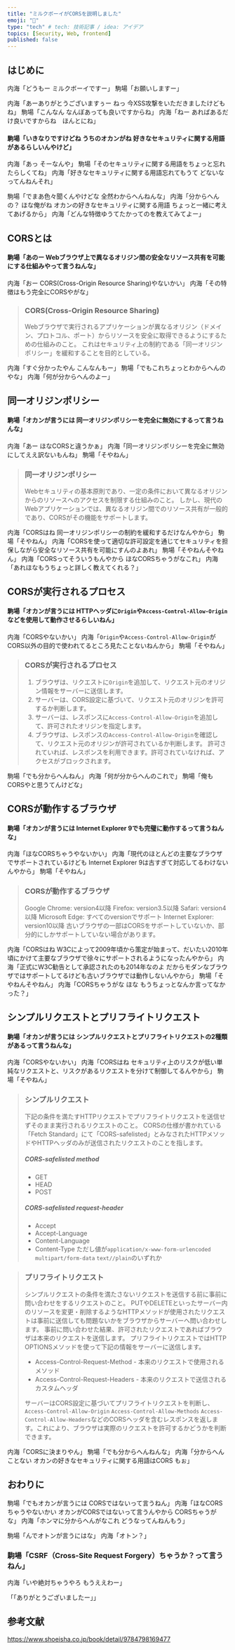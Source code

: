 ```yaml
---
title: "ミルクボーイがCORSを説明しました"
emoji: "🍼"
type: "tech" # tech: 技術記事 / idea: アイデア
topics: [Security, Web, frontend]
published: false
---
```


## はじめに

内海「どうもー ミルクボーイですー」
駒場「お願いしますー」

内海「あーありがとうございますぅー ねっ 今XSS攻撃をいただきましたけどもね」
駒場「こんなん なんぼあっても良いですからね」
内海「ねー あればあるだけ良いですからね　ほんとにね」

#### 駒場「いきなりですけどね うちのオカンがね 好きなセキュリティに関する用語があるらしいんやけど」
内海「あっ そーなんや」
駒場「そのセキュリティに関する用語をちょっと忘れたらしくてね」
内海「好きなセキュリティに関する用語忘れてもうて どないなってんねんそれ」

駒場「でまあ色々聞くんやけどな 全然わからへんねんな」
内海「分からへんの？ ほな俺がね オカンの好きなセキュリティに関する用語 ちょっと一緒に考えてあげるから」
内海「どんな特徴ゆうてたかってのを教えてみてよー」

## CORSとは

#### 駒場「あのー Webブラウザ上で異なるオリジン間の安全なリソース共有を可能にする仕組みやって言うねんな」

内海「おー CORS(Cross-Origin Resource Sharing)やないかい」
内海「その特徴はもう完全にCORSやがな」

> ### CORS(Cross-Origin Resource Sharing)
> Webブラウザで実行されるアプリケーションが異なるオリジン（ドメイン、プロトコル、ポート）からリソースを安全に取得できるようにするための仕組みのこと。
これはセキュリティ上の制約である「同一オリジンポリシー」を緩和することを目的としている。

内海「すぐ分かったやん こんなんもー」
駒場「でもこれちょっとわからへんのやな」
内海「何が分からへんのよー」


## 同一オリジンポリシー

#### 駒場「オカンが言うには 同一オリジンポリシーを完全に無効にするって言うねんな」

内海「あー ほなCORSと違うかぁ」
内海「同一オリジンポリシーを完全に無効にしてええ訳ないもんね」
駒場「そやねん」

> ### 同一オリジンポリシー
> Webセキュリティの基本原則であり、一定の条件において異なるオリジンからのリソースへのアクセスを制限する仕組みのこと。
しかし、現代のWebアプリケーションでは、異なるオリジン間でのリソース共有が一般的であり、CORSがその機能をサポートします。

内海「CORSはね 同一オリジンポリシーの制約を緩和するだけなんやから」
駒場「そやねん」
内海「CORSを使って適切な許可設定を通じてセキュリティを担保しながら安全なリソース共有を可能にすんのよあれ」
駒場「そやねんそやねん」
内海「CORSってそういうもんやから ほなCORSちゃうがなこれ」
内海「あれほなもうちょっと詳しく教えてくれる？」


## CORSが実行されるプロセス

#### 駒場「オカンが言うには HTTPヘッダに`Origin`や`Access-Control-Allow-Origin`などを使用して動作させるらしいねん」

内海「CORSやないかい」
内海「`Origin`や`Access-Control-Allow-Origin`がCORS以外の目的で使われてるところ見たことないねんから」
駒場「そやねん」

> ### CORSが実行されるプロセス
> 1. ブラウザは、リクエストに`Origin`を追加して、リクエスト元のオリジン情報をサーバーに送信します。
> 2. サーバーは、CORS設定に基づいて、リクエスト元のオリジンを許可するか判断します。
> 3. サーバーは、レスポンスに`Access-Control-Allow-Origin`を追加して、許可されたオリジンを指定します。
> 4. ブラウザは、レスポンスの`Access-Control-Allow-Origin`を確認して、リクエスト元のオリジンが許可されているか判断します。
> 許可されていれば、レスポンスを利用できます。許可されていなければ、アクセスがブロックされます。

駒場「でも分からへんねん」
内海「何が分からへんのこれで」
駒場「俺もCORSやと思うてんけどな」


## CORSが動作するブラウザ

#### 駒場「オカンが言うには Internet Explorer 9でも完璧に動作するって言うねんな」

内海「ほなCORSちゃうやないかい」
内海「現代のほとんどの主要なブラウザでサポートされているけども Internet Explorer 9は古すぎて対応してるわけないんやから」
駒場「そやねん」

> ### CORSが動作するブラウザ
> Google Chrome: version4以降
Firefox: version3.5以降
Safari: version4以降
Microsoft Edge: すべてのversionでサポート
Internet Explorer: version10以降
古いブラウザの一部はCORSをサポートしていないか、部分的にしかサポートしていない場合があります。

内海「CORSはね W3Cによって2009年頃から策定が始まって、だいたい2010年頃にかけて主要なブラウザで徐々にサポートされるようになったんやから」
内海「正式にW3C勧告として承認されたのも2014年なのよ だからモダンなブラウザではサポートしてるけども古いブラウザでは動作しないんやから」
駒場「そやねんそやねん」
内海「CORSちゃうがな ほな もうちょっとなんか言ってなかった？」


## シンプルリクエストとプリフライトリクエスト

#### 駒場「オカンが言うには シンプルリクエストとプリフライトリクエストの2種類があるって言うねんな」

内海「CORSやないかい」
内海「CORSはね セキュリティ上のリスクが低い単純なリクエストと、リスクがあるリクエストを分けて制御してるんやから」
駒場「そやねん」

> ### シンプルリクエスト
> 下記の条件を満たすHTTPリクエストでプリフライトリクエストを送信せずそのまま実行されるリクエストのこと。
> CORSの仕様が書かれている「Fetch Standard」にて「CORS-safelisted」とみなされたHTTPメソッドやHTTPヘッダのみが送信されたリクエストのことを指します。
> ##### CORS-safelisted method
> - GET
> - HEAD
> - POST
> ##### CORS-safelisted request-header
> - Accept
> - Accept-Language
> - Content-Language
> - Content-Type
>   ただし値が`application/x-www-form-urlencoded` `multipart/form-data` `text//plain`のいずれか

> ### プリフライトリクエスト
> シンプルリクエストの条件を満たさないリクエストを送信する前に事前に問い合わせをするリクエストのこと。
PUTやDELETEといったサーバー内のリソースを変更・削除するようなHTTPメソッドが使用されたリクエストは事前に送信しても問題ないかをブラウザからサーバーへ問い合わせします。
事前に問い合わせた結果、許可されたリクエストであればブラウザは本来のリクエストを送信します。
プリフライトリクエストではHTTP OPTIONSメソッドを使って下記の情報をサーバーに送信します。
> - Access-Control-Request-Method - 本来のリクエストで使用されるメソッド
> - Access-Control-Request-Headers - 本来のリクエストで送信されるカスタムヘッダ
>
> サーバーはCORS設定に基づいてプリフライトリクエストを判断し、`Access-Control-Allow-Origin` `Access-Control-Allow-Methods` `Access-Control-Allow-Headers`などのCORSヘッダを含むレスポンスを返します。これにより、ブラウザは実際のリクエストを許可するかどうかを判断できます。


内海「CORSに決まりやん」
駒場「でも分からへんねんな」
内海「分からへんことない オカンの好きなセキュリティに関する用語はCORS もぉ」

## おわりに

駒場「でもオカンが言うには CORSではないって言うねん」
内海「ほなCORSちゃうやないかい オカンがCORSではないって言うんやから CORSちゃうがな」
内海「ホンマに分からへんがなこれ どうなってんねんもう」

駒場「んでオトンが言うにはな」
内海「オトン？」

### 駒場「CSRF（Cross-Site Request Forgery）ちゃうか？って言うねん」
内海「いや絶対ちゃうやろ もうええわー」

「「ありがとうございましたー」」

## 参考文献
https://www.shoeisha.co.jp/book/detail/9784798169477
